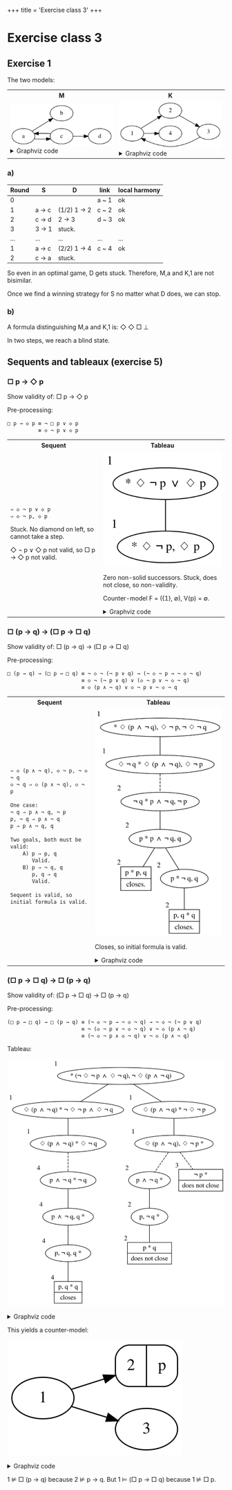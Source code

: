 +++
title = 'Exercise class 3'
+++

# Exercise class 3
## Exercise 1
The two models:

<table>
<tr>
<th>M</th>
<th>K</th>
</tr>
<tr>
<td>
<img src="1-model-m.dot.svg" alt="Model M">

<details>
<summary>Graphviz code</summary>

<!-- :Tangle(dot) 1-model-m.dot -->
```dot
digraph g {
a -> b
a -> c
c -> a
c -> d
}
```

</details>

</td>
<td><img src="1-model-k.dot.svg" alt="Model K">

<details>
<summary>Graphviz code</summary>

<!-- :Tangle(dot) 1-model-k.dot -->
```dot
digraph g {
1 -> 2
2 -> 3
3 -> 1
1 -> 4
}
```

</details>
</td>
</tr>
</table>

### a)

| Round | S      | D            | link  | local harmony |
|-------|--------|--------------|-------|---------------|
| 0     |        |              | a ~ 1 | ok            |
| 1     | a -> c | (1/2) 1 -> 2 | c ~ 2 | ok            |
| 2     | c -> d | 2 -> 3       | d ~ 3 | ok            |
| 3     | 3 -> 1 | stuck.       |       |               |
| ...   | ...    | ...          | ...   | ...           |
| 1     | a -> c | (2/2) 1 -> 4 | c ~ 4 | ok            |
| 2     | c -> a | stuck.       |       |               |

So even in an optimal game, D gets stuck.
Therefore, M,a and K,1 are not bisimilar.

Once we find a winning strategy for S no matter what D does, we can stop.

### b)
A formula distinguishing M,a and K,1 is: ◇ ◇ □ ⊥

In two steps, we reach a blind state.

## Sequents and tableaux (exercise 5)
### □ p → ◇ p
Show validity of: □ p → ◇ p

Pre-processing:

```
□ p → ◇ p ≡ ¬ □ p ∨ ◇ p
          ≡ ◇ ¬ p ∨ ◇ p
```

<table>
<tr><th>Sequent</th><th>Tableau</th></tr>
<tr>
<td>

```
⇒ ◇ ¬ p ∨ ◇ p
⇒ ◇ ¬ p, ◇ p
```

Stuck. No diamond on left, so cannot take a step.

◇ ¬ p ∨ ◇ p not valid, so □ p → ◇ p not valid.
</td>
<td>
<img src="5-1-tableau.dot.svg" alt="Tableau" />

Zero non-solid successors. Stuck, does not close, so non-validity.

Counter-model F = ({1}, ∅), V(p) = ∅.

<details>
<summary>Graphviz code</summary>

<!-- :Tangle(dot) 5-1-tableau.dot -->
```dot
graph g {
a [label="* ◇ ¬ p ∨ ◇ p", xlabel="1"]
a -- b
b [label="* ◇ ¬ p, ◇ p", xlabel="1"]
}
```

</details>

</td>
</tr>
</table>

### □ (p → q) → (□ p → □ q)
Show validity of: □ (p → q) → (□ p → □ q)

Pre-processing:

```
□ (p → q) → (□ p → □ q) ≡ ¬ ◇ ¬ (¬ p ∨ q) → (¬ ◇ ¬ p → ¬ ◇ ¬ q)
                        ≡ ◇ ¬ (¬ p ∨ q) ∨ (◇ ¬ p ∨ ¬ ◇ ¬ q)
                        ≡ ◇ (p ∧ ¬ q) ∨ ◇ ¬ p ∨ ¬ ◇ ¬ q
```

<table>
<tr> <th>Sequent</th> <th>Tableau</th> </tr>
<tr>
<td>

```
⇒ ◇ (p ∧ ¬ q), ◇ ¬ p, ¬ ◇ ¬ q
◇ ¬ q ⇒ ◇ (p ∧ ¬ q), ◇ ¬ p

One case:
¬ q ⇒ p ∧ ¬ q, ¬ p
p, ¬ q ⇒ p ∧ ¬ q
p ⇒ p ∧ ¬ q, q

Two goals, both must be valid:
    A) p ⇒ p, q
       Valid.
    B) p ⇒ ¬ q, q
       p, q ⇒ q
       Valid.

Sequent is valid, so initial formula is valid.
```

</td>
<td>
<img src="5-2-tableau.dot.svg" alt="Tableau" />

Closes, so initial formula is valid.

<details>
<summary>Graphviz code</summary>

<!-- :Tangle(dot) 5-2-tableau.dot -->
```dot
graph g {
a [label="* ◇ (p ∧ ¬ q), ◇ ¬ p, ¬ ◇ ¬ q", xlabel="1"]
b [label="◇ ¬ q * ◇ (p ∧ ¬ q), ◇ ¬ p", xlabel="1"]; a -- b
c [label="¬ q * p ∧ ¬ q, ¬ p", xlabel="2"]; b -- c [style="dashed"]
d [label="p * p ∧ ¬ q, q", xlabel="2"]; c -- d

el [shape="record", label="{ p * p, q | closes. }", xlabel="2"]; d -- el

er [label="p * ¬ q, q", xlabel="2"]; d -- er
f [shape="record", label="{ p, q * q | closes. }", xlabel="2"]; er -- f
}
```

</details>

</td>
</tr>
</table>

### (□ p → □ q) → □ (p → q)
Show validity of: (□ p → □ q) → □ (p → q)

Pre-processing:

```
(□ p → □ q) → □ (p → q) ≡ (¬ ◇ ¬ p → ¬ ◇ ¬ q) → ¬ ◇ ¬ (¬ p ∨ q)
                        ≡ ¬ (◇ ¬ p ∨ ¬ ◇ ¬ q) ∨ ¬ ◇ (p ∧ ¬ q)
                        ≡ (¬ ◇ ¬ p ∧ ◇ ¬ q) ∨ ¬ ◇ (p ∧ ¬ q)
```

Tableau:

![Tableau](5-3-tableau.dot.svg)

<details>
<summary>Graphviz code</summary>

<!-- :Tangle(dot) 5-3-tableau.dot -->
```dot
graph g {
a [label="* (¬ ◇ ¬ p ∧ ◇ ¬ q), ¬ ◇ (p ∧ ¬ q)", xlabel="1"]
b [label="◇ (p ∧ ¬ q) * ¬ ◇ ¬ p ∧ ◇ ¬ q", xlabel="1"]; a -- b

la [label="◇ (p ∧ ¬ q) * ¬ ◇ ¬ p", xlabel="1"]; a -- la
lb [label="◇ (p ∧ ¬ q), ◇ ¬ p *", xlabel="1"]; la -- lb

lla [label="p ∧ ¬ q *", xlabel="2"]; lb -- lla [style="dashed"]
llb [label="p, ¬ q *", xlabel="2"]; lla -- llb
llc [label="{p * q | does not close}", xlabel="2", shape="record"]; llb -- llc

lra [label="{¬ p * | does not close}", xlabel="3", shape="record"]; lb -- lra [style="dashed"]

ra [label="◇ (p ∧ ¬ q) * ◇ ¬ q", xlabel="1"]; b -- ra
rb [label="p ∧ ¬ q * ¬ q", xlabel="4"]; ra -- rb [style="dashed"]
rc [label="p ∧ ¬ q, q *", xlabel="4"]; rb -- rc
rd [label="p, ¬ q, q *", xlabel="4"]; rc -- rd
re [label="{p, q * q | closes}", xlabel="4", shape="record"]; rd -- re
}
```

</details>

This yields a counter-model:

![Counter-model](5-3-counter-model.dot.svg)

<details>
<summary>Graphviz code</summary>

<!-- :Tangle(dot) 5-3-counter-model.dot -->
```dot
digraph g {
rankdir=LR
1 -> 2; 2 [shape="Mrecord", label="{2 | p}"]
1 -> 3
}
```

</details>

1 ⊭ □ (p → q) because 2 ⊭ p → q.
But 1 ⊨ (□ p → □ q) because 1 ⊭ □ p.
